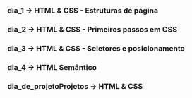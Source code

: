 ### dia_1 -> HTML & CSS - Estruturas de página

### dia_2 -> HTML & CSS - Primeiros passos em CSS

### dia_3 -> HTML & CSS - Seletores e posicionamento

### dia_4 -> HTML Semântico

### dia_de_projetoProjetos -> HTML & CSS
